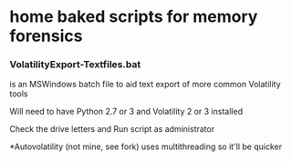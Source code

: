 # home baked scripts for memory forensics

### VolatilityExport-Textfiles.bat

is an MSWindows batch file to aid text export of more common Volatility tools

Will need to have Python 2.7 or 3 and Volatility 2 or 3 installed

Check the drive letters and Run script as administrator

*Autovolatility (not mine, see fork) uses multithreading so it'll be quicker

### 



